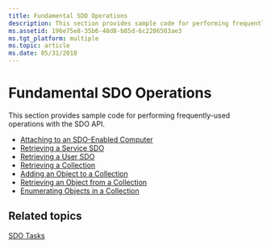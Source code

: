 ```yaml
---
title: Fundamental SDO Operations
description: This section provides sample code for performing frequently-used operations with the SDO API.
ms.assetid: 196e75e8-35b6-48d8-b85d-6c2206503ae3
ms.tgt_platform: multiple
ms.topic: article
ms.date: 05/31/2018
---
```


# Fundamental SDO Operations

This section provides sample code for performing frequently-used operations with the SDO API.

-   [Attaching to an SDO-Enabled Computer](https://docs.microsoft.com/windows/desktop/Nps/sdo-attaching-to-an-sdo-enabled-computer)
-   [Retrieving a Service SDO](https://docs.microsoft.com/windows/desktop/Nps/sdo-retrieving-a-service-sdo)
-   [Retrieving a User SDO](https://docs.microsoft.com/windows/desktop/Nps/sdo-retrieving-a-user-sdo)
-   [Retrieving a Collection](https://docs.microsoft.com/windows/desktop/Nps/sdo-retrieving-a-collection)
-   [Adding an Object to a Collection](https://docs.microsoft.com/windows/desktop/Nps/sdo-adding-an-object-to-a-collection)
-   [Retrieving an Object from a Collection](https://docs.microsoft.com/windows/desktop/Nps/sdo-retrieving-an-object-from-a-collection)
-   [Enumerating Objects in a Collection](https://docs.microsoft.com/windows/desktop/Nps/sdo-enumerating-objects-in-a-collection)

## Related topics

<dl> <dt>

[SDO Tasks](https://docs.microsoft.com/windows/desktop/Nps/sdo-sdo-tasks)
</dt> </dl>

 

 




